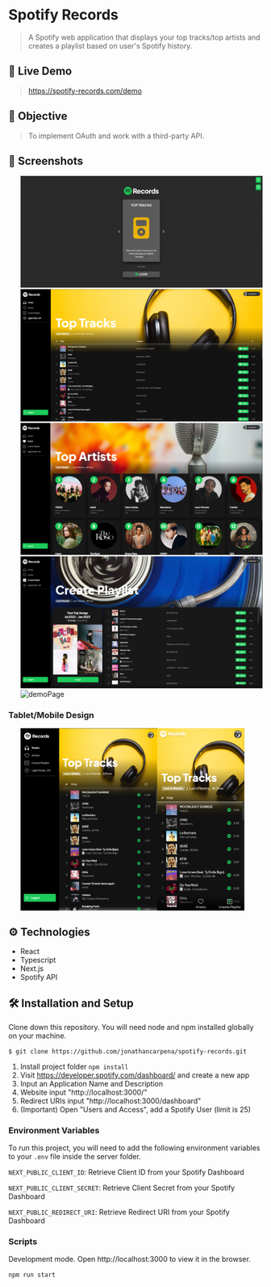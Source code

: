 # Spotify Records

> A Spotify web application that displays your top tracks/top artists and creates a playlist based on user's Spotify history.

## 🎥 Live Demo

> https://spotify-records.com/demo

## 🚀 Objective

> To implement OAuth and work with a third-party API.

## 📸 Screenshots

<ul style="display:flex flex-direction:column">
<img src="./screenshots/landing.PNG" style="max-width:100%; max-height:375px;" alt="landing"> 
<img src="./screenshots/top-tracks.PNG" style="max-width:100%; max-height:375px;" alt="topTracks">
<img src="./screenshots/top-artists.PNG" style="max-width:100%; max-height:375px;" alt="topArtists"> 
 <img src="./screenshots/create-a-playlist.PNG" style="max-width:100%; max-height:375px;" alt="createPlaylist"> 
 <img src="./screenshots/dem.PNG" style="max-width:100%; max-height:375px;" alt="demoPage">       
</ul>

### Tablet/Mobile Design

<ul style="display:flex">
<img src="./screenshots/tablet-top-tracks.PNG" width="271" height="361" alt="tablet-top-tracks">  
<img src="./screenshots/mobile-top-tracks.PNG" width="173" height="361" alt="mobile-top-tracks">  
</ul>

## ⚙ Technologies

- React
- Typescript
- Next.js
- Spotify API

## 🛠 Installation and Setup

Clone down this repository. You will need node and npm installed globally on
your machine.

```
$ git clone https://github.com/jonathancarpena/spotify-records.git
```

1. Install project folder `npm install`
2. Visit https://developer.spotify.com/dashboard/ and create a new app
3. Input an Application Name and Description
4. Website input "http://localhost:3000/"
5. Redirect URIs input "http://localhost:3000/dashboard"
6. (Important) Open "Users and Access", add a Spotify User (limit is 25)

### Environment Variables

To run this project, you will need to add the following environment variables to
your `.env` file inside the server folder.

`NEXT_PUBLIC_CLIENT_ID`: Retrieve Client ID from your Spotify Dashboard

`NEXT_PUBLIC_CLIENT_SECRET`: Retrieve Client Secret from your Spotify Dashboard

`NEXT_PUBLIC_REDIRECT_URI`: Retrieve Redirect URI from your Spotify Dashboard

### Scripts

Development mode. Open http://localhost:3000 to view it in the browser.

```
npm run start
```
